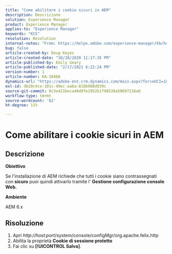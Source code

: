 ```yaml
---
title: "Come abilitare i cookie sicuri in AEM"
description: Descrizione
solution: Experience Manager
product: Experience Manager
applies-to: "Experience Manager"
keywords: "KCS"
resolution: Resolution
internal-notes: "From: https://helpx.adobe.com/experience-manager/kb/how-to-enable-secure-cookies-in-AEM.html"
bug: false
article-created-by: Doug Keyes
article-created-date: "10/28/2020 11:17:35 PM"
article-published-by: Emily Geary
article-published-date: "2/17/2021 6:22:24 PM"
version-number: 1
article-number: KA-16466
dynamics-url: "https://adobe-ent.crm.dynamics.com/main.aspx?forceUCI=1&pagetype=entityrecord&etn=knowledgearticle&id=6396cebe-7319-eb11-a813-000d3a5937f3"
exl-id: db20c4ce-101c-49ec-aa6a-818b988d939c
source-git-commit: 0c3e421beca46d9fe1952b1f98538a50697216a0
workflow-type: tm+mt
source-wordcount: '62'
ht-degree: 11%

---
```


# Come abilitare i cookie sicuri in AEM

## Descrizione


<b>Obiettivo</b>

Se l&#39;installazione di AEM richiede che tutti i cookie siano contrassegnati con <b>sicuro</b> puoi quindi attivarlo tramite l&#39; <b>Gestione configurazione console Web.</b>

<b>Ambiente</b>

AEM 6.x


## Risoluzione


1. Apri *http://host:port*/system/console/configMgr/org.apache.felix.http
2. Abilita la proprietà <b>Cookie di sessione protetto</b>
3. Fai clic su <b>[!UICONTROL Salva]</b>.
